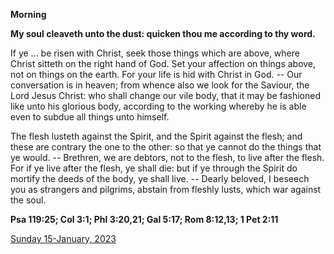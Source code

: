 **Morning**

**My soul cleaveth unto the dust: quicken thou me according to thy word.**
 
If ye ... be risen with Christ, seek those things which are above, where Christ sitteth on the right hand of God. Set your affection on things above, not on things on the earth. For your life is hid with Christ in God. -- Our conversation is in heaven; from whence also we look for the Saviour, the Lord Jesus Christ: who shall change our vile body, that it may be fashioned like unto his glorious body, according to the working whereby he is able even to subdue all things unto himself.
 
The flesh lusteth against the Spirit, and the Spirit against the flesh; and these are contrary the one to the other: so that ye cannot do the things that ye would. -- Brethren, we are debtors, not to the flesh, to live after the flesh. For if ye live after the flesh, ye shall die: but if ye through the Spirit do mortify the deeds of the body, ye shall live. -- Dearly beloved, I beseech you as strangers and pilgrims, abstain from fleshly lusts, which war against the soul.  

**Psa 119:25; Col 3:1; Phl 3:20,21; Gal 5:17; Rom 8:12,13; 1 Pet 2:11**

[Sunday 15-January, 2023](https://t.me/daily_light)
